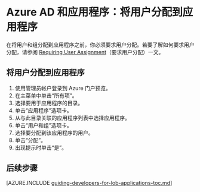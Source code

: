 <properties
	pageTitle="Azure AD 和应用程序：将用户分配到应用程序 | Microsoft Azure"
	description="如何为 Azure 应用程序实现用户分配。"
	services="active-directory"
	documentationCenter=""
	authors="IHenkel"
	manager="stevenpo"
	editor=""/>

<tags
	ms.service="active-directory"
	ms.date="10/09/2015"
	wacn.date="06/24/2016"/>

# Azure AD 和应用程序：将用户分配到应用程序
在将用户和组分配到应用程序之前，你必须要求用户分配。若要了解如何要求用户分配，请参阅 [Requiring User Assignment](/documentation/articles/active-directory-applications-guiding-developers-requiring-user-assignment)（要求用户分配）一文。

## 将用户分配到应用程序
1. 使用管理员帐户登录到 Azure 门户预览。
2. 在主菜单中单击“所有项”。
3. 选择要用于应用程序的目录。
4. 单击“应用程序”选项卡。
5. 从与此目录关联的应用程序列表中选择应用程序。
6. 单击“用户和组”选项卡。
8. 选择要分配到该应用程序的用户。
9. 单击“分配”。
10. 出现提示时单击“是”。

## 后续步骤
[AZURE.INCLUDE [guiding-developers-for-lob-applications-toc.md](../includes/active-directory-applications-guiding-developers-for-lob-applications-toc.md)]

<!---HONumber=Mooncake_0411_2016-->
